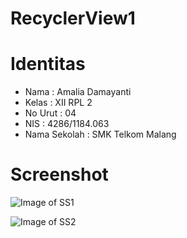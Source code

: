 # RecyclerView1

# Identitas

* Nama : Amalia Damayanti
* Kelas : XII RPL 2
* No Urut : 04
* NIS : 4286/1184.063
* Nama Sekolah : SMK Telkom Malang



# Screenshot

![Image of SS1](http://imagizer.imageshack.us/v2/1024x768q90/922/6t3buz.png)

![Image of SS2](http://imagizer.imageshack.us/v2/1024x768q90/923/Dy6fZz.png)
